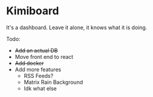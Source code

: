 # Kimiboard

It's a dashboard. Leave it alone, it knows what it is doing.

Todo:
* ~~Add an actual DB~~
* Move front end to react
* ~~Add docker~~
* Add more features
    * RSS Feeds?
    * Matrix Rain Background
    * Idk what else
